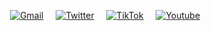 <p align="center">
  <a href="mailto:bredikhin.nikita@gmail.com" target="_blank"><img alt="Gmail" src="https://img.shields.io/badge/Gmail-D14836?style=for-the-badge&logo=gmail&logoColor=white" /></a> &nbsp; &nbsp;  
  <a href="https://twitter.com/iamwherry" target="_blank"><img alt="Twitter" src="https://img.shields.io/badge/<handle>-%231DA1F2.svg?style=for-the-badge&logo=Twitter&logoColor=white"/></a> &nbsp; &nbsp;    
  <a href="https://www.tiktok.com/@wherrygames" target="_blank"><img alt="TikTok" src="https://img.shields.io/badge/wherrygames-%23000000.svg?style=for-the-badge&logo=TikTok&logoColor=white"/></a> &nbsp; &nbsp;
  <a href="https://www.youtube.com/c/WherryGames" target="_blank"><img alt="Youtube" src="https://img.shields.io/badge/wherrygames-%23FF0000.svg?style=for-the-badge&logo=YouTube&logoColor=white"/></a> &nbsp; &nbsp;  
</p>
